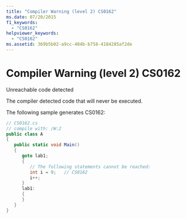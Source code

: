 ```yaml
---
title: "Compiler Warning (level 2) CS0162"
ms.date: 07/20/2015
f1_keywords: 
  - "CS0162"
helpviewer_keywords: 
  - "CS0162"
ms.assetid: 369b5b02-a9cc-404b-b758-4184285af2de
---
```

# Compiler Warning (level 2) CS0162
Unreachable code detected  
  
 The compiler detected code that will never be executed.  
  
 The following sample generates CS0162:  
  
```csharp  
// CS0162.cs  
// compile with: /W:2  
public class A  
{  
   public static void Main()  
   {  
      goto lab1;  
      {  
         // The following statements cannot be reached:  
         int i = 9;   // CS0162   
         i++;  
      }  
      lab1:  
      {  
      }  
   }  
}  
```
